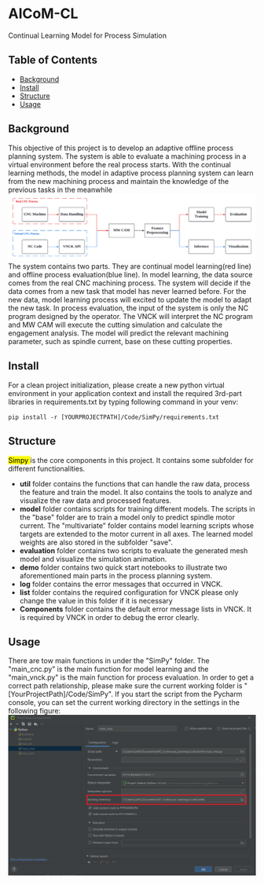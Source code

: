 # AICoM-CL

Continual Learning Model for Process Simulation

## Table of Contents
- [Background](#background)
- [Install](#install)
- [Structure](#structure)
- [Usage](#usage)

## Background <a name="background"> </a>
This objective of this project is to develop an adaptive offline process planning system. The system is able to evaluate a machining process in a virtual environment before the real process starts. With the continual learning methods, the model in adaptive process planning system can learn from the new machining process and maintain the knowledge of the previous tasks in the meanwhile  
![image info](./Code/SimPy/demo/fig/readme.png)
The system contains two parts. They are continual model learning(red line) and offline process evaluation(blue line). In model learning, the data source comes from the real CNC machining process. The system will decide if the data comes from a new task that model has never learned before. For the new data, model learning process will excited to update the model to adapt the new task. In process evaluation, the input of the system is only the NC program designed by the operator. The VNCK will interpret the NC program and MW CAM will execute the cutting simulation and calculate the engagement analysis. The model will predict the relevant machining parameter, such as spindle current, base on these cutting properties.  

## Install <a name="install"> </a>
For a clean project initialization, please create a new python virtual environment in your application context and install the required 3rd-part libraries in requirements.txt by typing following command in your venv: 
```
pip install -r [YOURPROJECTPATH]/Code/SimPy/requirements.txt
```

## Structure <a name="structure"> </a>
<mark>Simpy </mark> is the core components in this project. It contains some subfolder for different functionalities. 
- **util** folder contains the functions that can handle the raw data, process the feature and train the model.  It also contains the tools to analyze and visualize the raw data and processed features. 
- **model** folder contains scripts for training different models. The scripts in the "base" folder are to train a model only to predict spindle motor current. The "multivariate" folder contains model learning scripts whose targets are extended to the motor current in all axes.  The learned model weights are also stored in the subfolder "save".
- **evaluation** folder contains two scripts to evaluate the generated mesh model and visualize the simulation animation. 
- **demo** folder contains two quick start notebooks to illustrate two aforementioned main parts in the process planning system. 
- **log** folder contains the error messages that occurred in VNCK. 
- **list** folder contains the required configuration for VNCK <span color="red"> please only change the value in this folder if it is necessary </span> 
- **Components** folder contains the default error message lists in VNCK. It is required by VNCK in order to debug the error clearly.

## Usage <a name="usage"> </a>
There are tow main functions in under the "SimPy" folder. The "main_cnc.py" is the main function for model learning and the "main_vnck.py" is the main function for process evaluation. In order to get a correct path relationship, please make sure the current working folder is "[YourProjectPath]/Code/SimPy". 
If you start the script from the Pycharm console, you can set the current working directory in the settings in the following figure: 
![image info](./Code/SimPy/demo/fig/readme2.png)